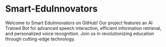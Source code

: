 

# Smart-EduInnovators
Welcome to Smart EduInnovators on GitHub! Our project features an AI Trained Bot for advanced speech interaction, efficient information retrieval, and personalized voice recognition. Join us in revolutionizing education through cutting-edge technology.
